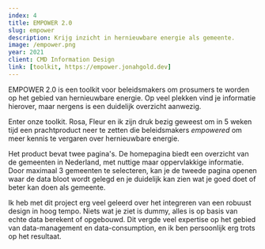 ```yaml
---
index: 4
title: EMPOWER 2.0
slug: empower
description: Krijg inzicht in hernieuwbare energie als gemeente.
image: /empower.png
year: 2021
client: CMD Information Design
link: [toolkit, https://empower.jonahgold.dev]
---
```


EMPOWER 2.0 is een toolkit voor beleidsmakers om prosumers te worden op het
gebied van hernieuwbare energie. Op veel plekken vind je informatie
hierover, maar nergens is een duidelijk overzicht aanwezig.

Enter onze toolkit. Rosa, Fleur en ik zijn druk bezig geweest om in 5 weken
tijd een prachtproduct neer te zetten die beleidsmakers <i>empowered</i> om meer
kennis te vergaren over hernieuwbare energie.

Het product bevat twee pagina's. De homepagina biedt een overzicht van de
gemeenten in Nederland, met nuttige maar oppervlakkige informatie. Door
maximaal 3 gemeenten te selecteren, kan je de tweede pagina openen waar de
data bloot wordt gelegd en je duidelijk kan zien wat je goed doet of beter
kan doen als gemeente.

Ik heb met dit project erg veel geleerd over het integreren van een robuust
design in hoog tempo. Niets wat je ziet is dummy, alles is op basis van
echte data berekent of opgebouwd. Dit vergde veel expertise op het gebied
van data-management en data-consumption, en ik ben persoonlijk erg trots op
het resultaat.
